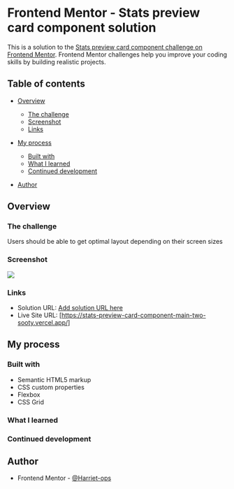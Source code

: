 # Frontend Mentor - Stats preview card component solution

This is a solution to the [Stats preview card component challenge on Frontend Mentor](https://www.frontendmentor.io/challenges/stats-preview-card-component-8JqbgoU62). Frontend Mentor challenges help you improve your coding skills by building realistic projects. 

## Table of contents

- [Overview](#overview)
  - [The challenge](#the-challenge)
  - [Screenshot](#screenshot)
  - [Links](#links)
- [My process](#my-process)
  - [Built with](#built-with)
  - [What I learned](#what-i-learned)
  - [Continued development](#continued-development)

- [Author](#author)




## Overview

### The challenge
Users should be able to get optimal layout depending on their screen sizes


### Screenshot

![](![destop-view](image.png))



### Links

- Solution URL: [Add solution URL here](https://your-solution-url.com)
- Live Site URL: [https://stats-preview-card-component-main-two-sooty.vercel.app/]

## My process

### Built with

- Semantic HTML5 markup
- CSS custom properties
- Flexbox
- CSS Grid



### What I learned





### Continued development




## Author


- Frontend Mentor - [@Harriet-ops](https://www.frontendmentor.io/profile/Harriet-ops)



